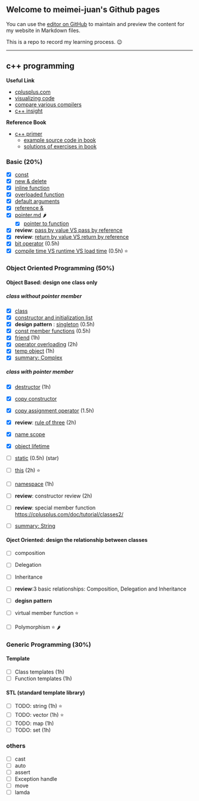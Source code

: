 ## Welcome to meimei-juan's Github pages

You can use the [editor on GitHub](https://github.com/meimeijuan/meimeijuan.github.io/edit/main/README.md) to maintain and preview the content for my website in Markdown files.

This is a repo to record my learning process. 😉

---

## c++ programming

**Useful Link**
- [cplusplus.com](https://cplusplus.com/)
- [visualizing code](https://pythontutor.com/)
- [compare various compilers](https://godbolt.org/)
- [c++ insight](https://cppinsights.io/)


**Reference Book**
- [c++ primer](https://zhjwpku.com/assets/pdf/books/C++.Primer.5th.Edition_2013.pdf)
    - [example source code in book](https://www.informit.com/store/c-plus-plus-primer-9780321714114)
    - [solutions of exercises in book](https://github.com/jaege/Cpp-Primer-5th-Exercises)

### Basic (20%)

- [X] [const](./cpp/const.md)
- [X] [new & delete](./cpp/new_delete.md)
- [X] [inline function](./cpp/inlineFunction.md)
- [X] [overloaded function](./cpp/overloadedFunction.md)
- [X] [default arguments](./cpp/defaultArguments.md)
- [X] [reference &](./cpp/Reference.md)
- [X] [pointer.md](./cpp/pointer.md) :hot_pepper:
    - [X] [pointer to function](./cpp/pointerToFunction.md)
- [X] **review**: [pass by value VS pass by reference](./cpp/passParameter.md)
- [X] **review**: [return by value VS return by reference](./cpp/returnType.md)
- [X] [bit operator](./cpp/bit.md) (0.5h)
- [X] [compile time VS runtime VS load time](./cpp/compile_load_run.md) (0.5h) :star:

### Object Oriented Programming (50%)

#### Object Based: design one class only

##### class without pointer member

- [X] [class](./cpp/class.md)
- [X] [constructor and initialization list](./cpp/constructor.md) 
- [X] **design pattern** : [singleton](./cpp/singleton.md) (0.5h)
- [X] [const member functions](./cpp/constMemberFunction.md) (0.5h)
- [X] [friend](./cpp/friend.md) (1h)
- [X] [operator overloading](./cpp/operatorOverloading.md) (2h)
- [X] [temp object](./cpp/tempOjbect.md) (1h)
- [X] [summary: Complex](./cpp/exampleComplex.md)

##### class with pointer member

- [X] [destructor](./cpp/destructor.md) (1h)
- [X] [copy constructor](./cpp/copy_constructor.md)
- [X] [copy assignment operator](./cpp/copyAssignmentOperator.md) (1.5h)
- [X] **review**: [rule of three](./cpp/ruleOfThree.md) (2h)
- [X] [name scope](./cpp/nameScope.md)
- [X] [object lifetime](./cpp/objectLifetime.md)
- [ ] [static](./cpp/static.md) (0.5h) (star)
- [ ] [this](./cpp/this.md) (2h) :star:
- [ ] [namespace](./cpp/namespace.md) (1h)
- [ ] **review**: constructor review (2h)
- [ ] **review**: special member function  https://cplusplus.com/doc/tutorial/classes2/
- [ ] [summary: String](./cpp/exampleString.md)


#### Oject Oriented: design the relationship between classes

- [ ] composition
- [ ] Delegation
- [ ] Inheritance
- [ ] **review**:3 basic relationships: Composition, Delegation and Inheritance
- [ ] **degisn pattern** 
- [ ] virtual member function :star:
- [ ] Polymorphism :star: :hot_pepper:


### Generic Programming (30%)

#### Template

- [ ] Class templates (1h)
- [ ] Function templates (1h)

#### STL (standard template library)

- [ ] TODO: string (1h) :star:
- [ ] TODO: vector (1h) :star:
- [ ] TODO: map (1h)
- [ ] TODO: set (1h)
 
### others

- [ ] cast
- [ ] auto
- [ ] assert
- [ ] Exception handle
- [ ] move
- [ ] lamda
